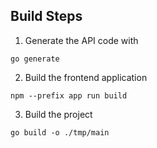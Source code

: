 ## Build Steps
1. Generate the API code with
```
go generate
```
2. Build the frontend application 
```
npm --prefix app run build
```
3. Build the project
```
go build -o ./tmp/main
```
